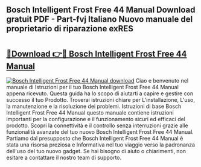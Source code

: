 ## Bosch Intelligent Frost Free 44 Manual Download gratuit PDF - Part-fvj Italiano Nuovo manuale del proprietario di riparazione exRES

# <h2><a href="http://df99luu.blite.top/?on=Bosch+Intelligent+Frost+Free+44+Manual">🔗Download 👉🔴 Bosch Intelligent Frost Free 44 Manual</a></h2>

[![Bosch Intelligent Frost Free 44 Manual download](https://i.imgur.com/lujVjoI.png)](http://df99luu.blite.top/?on=Bosch+Intelligent+Frost+Free+44+Manual)
Ciao e benvenuto nel manuale di Istruzioni per il tuo Bosch Intelligent Frost Free 44 Manual appena ricevuto. Questa guida ha lo scopo di aiutarti a capire e gestire con successo il tuo Prodotto. Troverai istruzioni chiare per L'installazione, L'uso, la manutenzione e la risoluzione dei problemi. Istruzioni di base Bosch Intelligent Frost Free 44 Manual questo manuale contiene istruzioni importanti per la configurazione e il funzionamento sicuri ed efficaci del prodotto. Scopri la connettività e il controllo senza interruzioni grazie alle funzionalità avanzate del tuo nuovo Bosch Intelligent Frost Free 44 Manual. Partiamo dal presupposto che Bosch Intelligent Frost Free 44 Manual è stata una risorsa preziosa e Informativa nel tuo viaggio verso la padronanza dell'uso del tuo nuovo gadget. Se hai bisogno di aiuto o chiarimenti, non esitare a contattare il nostro team di supporto.
